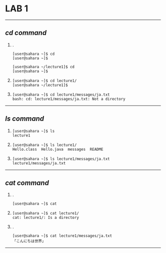 # **LAB 1**
---
## *cd command*
1. .
   ```
   [user@sahara ~]$ cd
   [user@sahara ~]$ 
   ```
   ```
   [user@sahara ~/lecture1]$ cd
   [user@sahara ~]$
   ```
2. 
   ```
   [user@sahara ~]$ cd lecture1/
   [user@sahara ~/lecture1]$  
   ```
3. 
   ```
   [user@sahara ~]$ cd lecture1/messages/ja.txt 
   bash: cd: lecture1/messages/ja.txt: Not a directory
   ```
---
## *ls command*
1. 
    ```
    [user@sahara ~]$ ls
    lecture1
    ```
2. 
   ```
   [user@sahara ~]$ ls lecture1/
   Hello.class  Hello.java  messages  README
   ```
3. 
   ```
   [user@sahara ~]$ ls lecture1/messages/ja.txt 
   lecture1/messages/ja.txt
   ``` 
---
## *cat command*
1. .
   ```
   [user@sahara ~]$ cat
   
   ```
2. 
   ```
   [user@sahara ~]$ cat lecture1/
   cat: lecture1/: Is a directory
   ```
3. .
   ```
   [user@sahara ~]$ cat lecture1/messages/ja.txt 
   「こんにちは世界」
   ``` 
---
